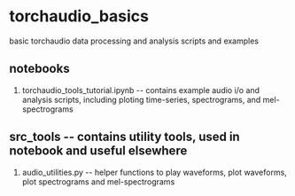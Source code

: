 # torchaudio_basics
basic torchaudio data processing and analysis scripts and examples

## notebooks
1. torchaudio_tools_tutorial.ipynb -- contains example audio i/o and analysis scripts, including ploting time-series, spectrograms, and mel-spectrograms


## src_tools -- contains utility tools, used in notebook and useful elsewhere
1. audio_utilities.py -- helper functions to play waveforms, plot waveforms, plot spectrograms and mel-spectrograms

